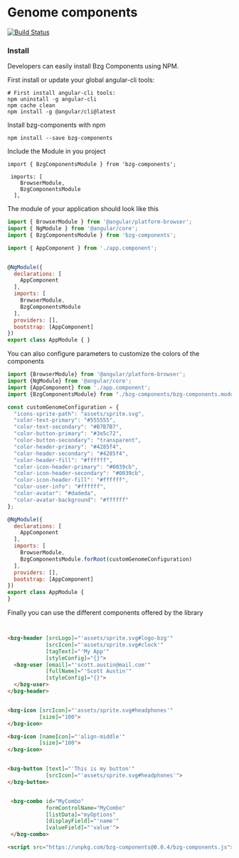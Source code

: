 # Genome components

[![Build Status](https://travis-ci.org/bzgenome/genome-components.png?branch=master)](https://travis-ci.org/bzgenome/genome-components)

### Install

Developers can easily install Bzg Components using NPM.


First install or update your global  angular-cli tools:
```
# First install angular-cli tools:
npm uninstall -g angular-cli
npm cache clean
npm install -g @angular/cli@latest
```

Install bzg-components with npm

```
npm install --save bzg-components

```

Include the Module in you project 

```
import { BzgComponentsModule } from 'bzg-components';

```


```
 imports: [
    BrowserModule,
    BzgComponentsModule
  ],

```


The module of your application should look like this

```javascript
import { BrowserModule } from '@angular/platform-browser';
import { NgModule } from '@angular/core';
import { BzgComponentsModule } from 'bzg-components';

import { AppComponent } from './app.component';


@NgModule({
  declarations: [
    AppComponent
  ],
  imports: [
    BrowserModule,
    BzgComponentsModule
  ],
  providers: [],
  bootstrap: [AppComponent]
})
export class AppModule { }
```



You can also configure parameters to customize the colors of the components

```javascript
import {BrowserModule} from '@angular/platform-browser';
import {NgModule} from '@angular/core';
import {AppComponent} from './app.component';
import {BzgComponentsModule} from "./bzg-components/bzg-components.module";

const customGenomeConfiguration = {
  "icons-sprite-path": "assets/sprite.svg",
  "color-text-primary": "#555555",
  "color-text-secondary": "#B7B7B7",
  "color-button-primary": "#3e5c72",
  "color-button-secondary": "transparent",
  "color-header-primary": "#4285f4",
  "color-header-secondary": "#4285f4",
  "color-header-fill": "#ffffff",
  "color-icon-header-primary": "#0039cb",
  "color-icon-header-secondary": "#0039cb",
  "color-icon-header-fill": "#ffffff",
  "color-user-info": "#ffffff",
  "color-avatar": "#dadeda",
  "color-avatar-background": "#ffffff"
};

@NgModule({
  declarations: [
    AppComponent
  ],
  imports: [
    BrowserModule,
    BzgComponentsModule.forRoot(customGenomeConfiguration)
  ],
  providers: [],
  bootstrap: [AppComponent]
})
export class AppModule {
}
```



Finally you can use the different components offered by the library

```html


<bzg-header [srcLogo]="'assets/sprite.svg#logo-bzg'"
            [srcIcon]="'assets/sprite.svg#clock'"
            [tagText]="'My App'"
            [styleConfig]="{}">
  <bzg-user [email]="'scott.austin@mail.com'"
            [fullName]="'Scott Austin'"
            [styleConfig]="{}">
  </bzg-user>
</bzg-header>


<bzg-icon [srcIcon]="'assets/sprite.svg#headphones'"
          [size]="100">
</bzg-icon>

<bzg-icon [nameIcon]="'align-middle'"
          [size]="100">  
</bzg-icon>


<bzg-button [text]="'This is my button'"
            [srcIcon]="'assets/sprite.svg#headphones'">
</bzg-button>


 <bzg-combo id="MyCombo"
            formControlName="MyCombo"
            [listData]="myOptions"
            [displayField]="'name'"
            [valueField]="'value'">
 </bzg-combo>

```

```html
<script src="https://unpkg.com/bzg-components@0.0.4/bzg-components.js"></script>
```
